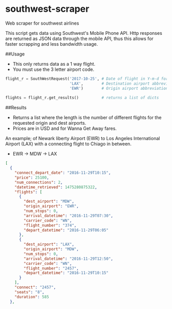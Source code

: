 # southwest-scraper
Web scraper for southwest airlines

This script gets data using Southwest's Mobile Phone API. Http responses are returned as JSON data through the mobile API, thus this allows for faster scrapping and less bandwidth usage.


##Usage

+ This only returns data as a 1 way flight.
+ You must use the 3 letter airport code.

``` python
flight_r = SouthWestRequest('2017-10-25', # Date of flight in Y-m-d format
                            'LAX',        # Destination airport abbreviation 
                            'EWR')        # Origin airport abbreviation
                            
flights = flight_r.get_results()          # returns a list of dicts
```

##Results
+ Returns a list where the length is the number of different flights for the requested origin and dest airports.
+ Prices are in USD and for Wanna Get Away fares.

An example;
of Newark liberty Airport (EWR) to Los Angeles International Airport (LAX) with a connecting flight to Chiago in between.
+ EWR -> MDW -> LAX

``` json
[
  {
    "connect_depart_date": "2016-11-29T10:15",
    "price": 25100,
    "num_connections": 2,
    "datetime_retrieved": 1475280875322,
    "flights": [
      {
        "dest_airport": "MDW",
        "origin_airport": "EWR",
        "num_stops": 0,
        "arrival_datetime": "2016-11-29T07:30",
        "carrier_code": "WN",
        "flight_number": "374",
        "depart_datetime": "2016-11-29T06:05"
      },
      {
        "dest_airport": "LAX",
        "origin_airport": "MDW",
        "num_stops": 0,
        "arrival_datetime": "2016-11-29T12:50",
        "carrier_code": "WN",
        "flight_number": "2457",
        "depart_datetime": "2016-11-29T10:15"
      }
    ],
    "connect": "2457",
    "seats": "8",
    "duration": 585
  },
```

